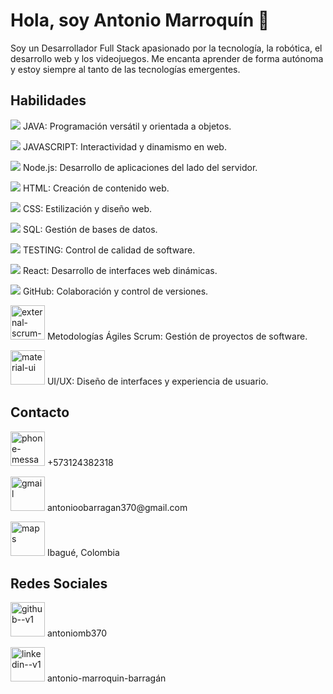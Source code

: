 <h1>Hola, soy Antonio Marroquín 👋</h1>

<p>Soy un Desarrollador Full Stack apasionado por la tecnología, la robótica, el desarrollo web y los videojuegos. Me encanta aprender de forma autónoma y estoy siempre al tanto de las tecnologías emergentes.</p>




<h2>Habilidades</h2>

  <p><img src="https://img.icons8.com/color/48/000000/java-coffee-cup-logo--v1.png"/> JAVA: Programación versátil y orientada a objetos.</p>
  <p><img src="https://img.icons8.com/color/48/000000/javascript--v1.png"/> JAVASCRIPT: Interactividad y dinamismo en web.</p>
  <p><img src="https://img.icons8.com/color/48/000000/nodejs.png"/> Node.js: Desarrollo de aplicaciones del lado del servidor.</p>
  <p><img src="https://img.icons8.com/color/48/000000/html-5--v1.png"/> HTML: Creación de contenido web.</p>
  <p><img src="https://img.icons8.com/color/48/000000/css3.png"/> CSS: Estilización y diseño web.</p>
  <p><img src="https://img.icons8.com/color/48/000000/sql.png"/> SQL: Gestión de bases de datos.</p>
  <p><img src="https://img.icons8.com/color/48/000000/test-tube.png"/> TESTING: Control de calidad de software.</p>
  <p><img src="https://img.icons8.com/color/48/000000/react-native.png"/> React: Desarrollo de interfaces web dinámicas.</p>
  <p><img src="https://img.icons8.com/color/48/000000/github--v1.png"/> GitHub: Colaboración y control de versiones.</p>
  <p><img width="55" height="55" src="https://img.icons8.com/external-flaticons-flat-flat-icons/64/external-scrum-agile-flaticons-flat-flat-icons-6.png" alt="external-scrum-agile-flaticons-flat-flat-icons-6"/> Metodologías Ágiles Scrum: Gestión de proyectos de software.</p>
  <p><img width="55" height="55" src="https://img.icons8.com/color/48/material-ui.png" alt="material-ui"/> UI/UX: Diseño de interfaces y experiencia de usuario.</p>



<h2>Contacto</h2>

  <p><img width="55" height="55" src="https://img.icons8.com/cotton/64/phone-message.png" alt="phone-message"/> +573124382318</p>
  <p><img width="55" height="55" src="https://img.icons8.com/plasticine/100/gmail.png" alt="gmail"/> antonioobarragan370@gmail.com</p>
  <p><img width="55" height="55" src="https://img.icons8.com/fluency/48/maps.png" alt="maps"/> Ibagué, Colombia</p>


<h2>Redes Sociales</h2>

  <p><img width="55" height="55" src="https://img.icons8.com/color/48/github--v1.png" alt="github--v1"/> <a href="https://github.com/antoniomb370" style="text-decoration: none;">antoniomb370</a></p>
  <p><img width="55" height="55" src="https://img.icons8.com/dusk/64/linkedin--v1.png" alt="linkedin--v1"/> <a href="https://linkedin.com/in/antonio-marroquin-barragán" style="text-decoration: none;">antonio-marroquin-barragán</a></p>





